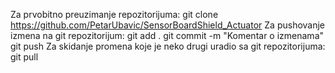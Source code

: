 Za prvobitno preuzimanje repozitorijuma:
git clone https://github.com/PetarUbavic/SensorBoardShield_Actuator
Za pushovanje izmena na git repozitorijum:
git add .
git commit -m "Komentar o izmenama"
git push
Za skidanje promena koje je neko drugi uradio sa git repozitorijuma:
git pull
